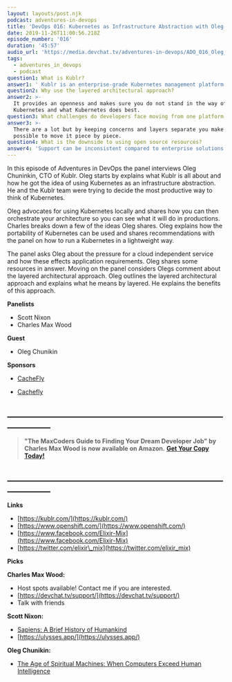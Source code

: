 ```yaml
---
layout: layouts/post.njk
podcast: adventures-in-devops
title: 'DevOps 016: Kubernetes as Infrastructure Abstraction with Oleg Chunikin'
date: 2019-11-26T11:00:56.218Z
episode_number: '016'
duration: '45:57'
audio_url: 'https://media.devchat.tv/adventures-in-devops/ADO_016_Oleg_Chunikin.mp3'
tags:
  - adventures_in_devops
  - podcast
question1: What is Kublr?
answer1: ' Kublr is an enterprise-grade Kubernetes management platform.'
question2: Why use the layered architectural approach?
answer2: >-
  It provides an openness and makes sure you do not stand in the way of
  Kubernetes and what Kubernetes does best.
question3: What challenges do developers face moving from one platform to another?
answer3: >-
  There are a lot but by keeping concerns and layers separate you make it
  possible to move it piece by piece. 
question4: What is the downside to using open source resources?
answer4: 'Support can be inconsistent compared to enterprise solutions. '
---
```

In this episode of Adventures in DevOps the panel interviews Oleg Chuninkin, CTO of Kublr. Oleg starts by explains what Kublr is all about and how he got the idea of using Kubernetes as an infrastructure abstraction. He and the Kublr team were trying to decide the most productive way to think of Kubernetes.  

Oleg advocates for using Kubernetes locally and shares how you can then orchestrate your architecture so you can see what it will do in productions. Charles breaks down a few of the ideas Oleg shares. Oleg explains how the portability of Kubernetes can be used and shares recommendations with the panel on how to run a Kubernetes in a lightweight way. 

The panel asks Oleg about the pressure for a cloud independent service and how these effects application requirements. Oleg shares some resources in answer. Moving on the panel considers Olegs comment about the layered architectural approach. Oleg outlines the layered architectural approach and explains what he means by layered. He explains the benefits of this approach.


**Panelists**

- Scott Nixon
- Charles Max Wood

**Guest**

- Oleg Chunikin

**Sponsors**

- [CacheFly](https://www.cachefly.com/)


* [Cachefly](https://www.cachefly.com/)

## **\_\_\_\_\_\_\_\_\_\_\_\_\_\_\_\_\_\_\_\_\_\_\_\_\_\_\_\_\_\_\_\_\_\_\_\_\_\_\_\_\_\_\_\_\_\_\_\_\_\_\_\_\_\_\_\_\_\_\_\_**

> **"The MaxCoders Guide to Finding Your Dream Developer Job" by Charles Max Wood is now available on Amazon.**  [**Get Your Copy Today!**](https://www.amazon.com/gp/product/B081MBL5C9/ref=as_li_ss_tl?ie=UTF8&linkCode=sl1&tag=devchattv-20&linkId=9d61363241636e2546ef46abba198746&language=en_US)

## **\_\_\_\_\_\_\_\_\_\_\_\_\_\_\_\_\_\_\_\_\_\_\_\_\_\_\_\_\_\_\_\_\_\_\_\_\_\_\_\_\_\_\_\_\_\_\_\_\_\_\_\_\_\_\_\_\_\_\_\_**


**Links**

- [https://kublr.com/](https://kublr.com/)
- [https://www.openshift.com/](https://www.openshift.com/)
- [https://www.facebook.com/Elixir-Mix](https://www.facebook.com/Elixir-Mix)
- [https://twitter.com/elixir\_mix](https://twitter.com/elixir_mix)

**Picks**

**Charles Max Wood:**

- Host spots available! Contact me if you are interested.
- [https://devchat.tv/support/](https://devchat.tv/support/)
- Talk with friends

**Scott Nixon:**

- [Sapiens: A Brief History of Humankind](https://www.amazon.com/Sapiens-Humankind-Yuval-Noah-Harari/dp/0062316095?tag=donorsclicks-20)
- [https://ulysses.app/](https://ulysses.app/)

**Oleg Chunikin:**

- [The Age of Spiritual Machines: When Computers Exceed Human Intelligence](https://www.amazon.com/Age-Spiritual-Machines-Computers-Intelligence/dp/B000OYDNBA/ref=sr_1_1?keywords=age+of+spiritual+machines&amp;qid=1572475727&amp;sr=8-1&amp;tag=donorsclicks-20)
